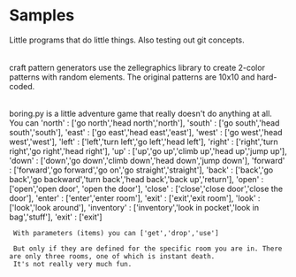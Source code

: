 # Samples
Little programs that do little things. Also testing out git concepts.

######

craft pattern generators use the zellegraphics library to create 2-color patterns with random elements. The original patterns are 10x10 and hard-coded.

######

boring.py is a little adventure game that really doesn't do anything at all. You can 
      'north' : ['go north','head north','north'],
			'south' : ['go south','head south','south'],
			'east' : ['go east','head east','east'],
			'west' : ['go west','head west','west'],
			'left' : ['left','turn left','go left','head left'],
			'right' : ['right','turn right','go right','head right'],
			'up' : ['up','go up','climb up','head up','jump up'],
			'down' : ['down','go down','climb down','head down','jump down'],
			'forward' : ['forward','go forward','go on','go straight','straight'],
			'back' : ['back','go back','go backward','turn back','head back','back up','return'],
			'open' : ['open','open door', 'open the door'],
			'close' : ['close','close door','close the door'],
			'enter' : ['enter','enter room'],
			'exit' : ['exit','exit room'],
			'look' : ['look','look around'],
			'inventory' : ['inventory','look in pocket','look in bag','stuff'],
			'exit' : ['exit']
      
     With parameters (items) you can ['get','drop','use']
     
     But only if they are defined for the specific room you are in. There are only three rooms, one of which is instant death.
     It's not really very much fun.
